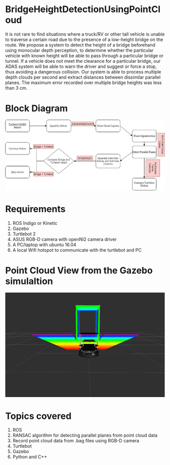 # BridgeHeightDetectionUsingPointCloud

It is not rare to find situations where a truck/RV or other tall vehicle is unable to
traverse a certain road due to the presence of a low-height bridge on the route.
We propose a system to detect the height of a bridge beforehand using monocular
depth perception, to determine whether the particular vehicle with known height
will be able to pass through a particular bridge or tunnel. If a vehicle does not
meet the clearance for a particular bridge, our ADAS system will be able to warn
the driver and suggest or force a stop, thus avoiding a dangerous collision. Our
system is able to process multiple depth clouds per second and extract distances
between dissimilar parallel planes. The maximum error recorded over multiple
bridge heights was less than 3 cm.

# Block Diagram
![alt text](https://github.com/srayhit/BridgeHeightDetectionUsingPointCloud/blob/master/blockDiagram.png "Block Diagram")
# Requirements

1. ROS Indigo or Kinetic
2. Gazebo
3. Turtlebot 2
4. ASUS RGB-D camera with openNI2 camera driver
5. A PC/laptop with ubuntu 16.04
6. A local Wifi hotspot to communicate with the turtlebot and PC

# Point Cloud View from the Gazebo simulaltion

![alt text](https://github.com/srayhit/BridgeHeightDetectionUsingPointCloud/blob/master/pointCloudViewGazebo.png "Block Diagram")
# Topics covered

1. ROS
2. RANSAC algorithm for detecting parallel planes from point cloud data
3. Record point cloud data from .bag files using RGB-D camera
4. Turtlebot
5. Gazebo
6. Python and C++
